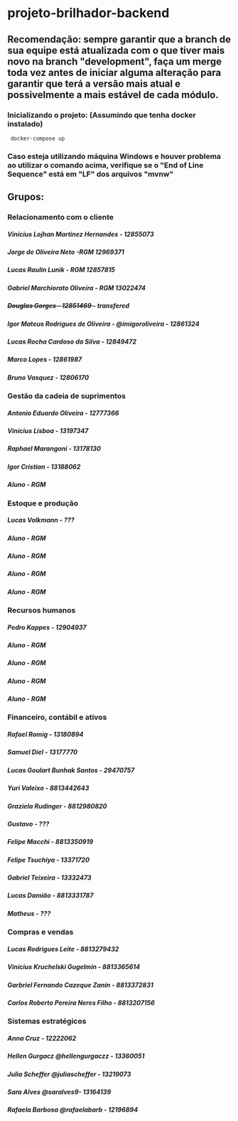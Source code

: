 # projeto-brilhador-backend

<h2> Recomendação: sempre garantir que a branch de sua equipe está atualizada com o que tiver mais novo na branch "development", faça um merge toda vez antes de iniciar alguma alteração para garantir que terá a versão mais atual e possivelmente a mais estável de cada módulo.</h2>

<h3> Inicializando o projeto: (Assumindo que tenha docker instalado)</h3>

```
 docker-compose up
```
<h3>Caso esteja utilizando máquina Windows e houver problema ao utilizar o comando acima, verifique se o "End of Line Sequence" está em "LF" dos arquivos "mvnw" </h3>

<h2>Grupos: </h2>

  <h3> Relacionamento com o cliente</h3>
   <h5>Vinícius Lojhan Martinez Hernandes - 12855073</h5>
   <h5>Jorge de Oliveira Neto -RGM 12969371</h5>
   <h5>Lucas Raulin Lunik - RGM 12857815<h5>
   <h5>Gabriel Marchiorato Oliveira - RGM 13022474</h5>
   <h5><s>Douglas Gorges - 12851469 </s> - transfered</h5>
   <h5>Igor Mateus Rodrigues de Oliveira - @imigoroliveira  - 12861324</h5>
   <h5>Lucas Rocha Cardoso da Silva - 12849472</h5>
   <h5>Marco Lopes - 12861987</h5>
   <h5>Bruno Vasquez - 12806170</h5>
  
  <h3> Gestão da cadeia de suprimentos</h3>
   <h5>Antonio Eduardo Oliveira - 12777366</h5>
   <h5> Vinícius Lisboa - 13197347 </h5>
   <h5> Raphael Marangoni - 13178130 </h5>
   <h5> Igor Cristian - 13188062 </h5>
   <h5> Aluno - RGM </h5>

  <h3> Estoque e produção</h3>
   <h5>Lucas Volkmann - ???</h5>
   <h5> Aluno - RGM </h5>
   <h5> Aluno - RGM </h5>
   <h5> Aluno - RGM </h5>
   <h5> Aluno - RGM </h5>

  <h3>  Recursos humanos</h3>
   <h5>Pedro Kappes - 12904937</h5>
   <h5> Aluno - RGM </h5>
   <h5> Aluno - RGM </h5>
   <h5> Aluno - RGM </h5>
   <h5> Aluno - RGM </h5>

  <h3> Financeiro, contábil e ativos</h3>
   <h5>Rafael Romig - 13180894</h5>
   <h5>Samuel Diel - 13177770 </h5>
   <h5>Lucas Goulart Bunhak Santos - 29470757 </h5>
   <h5>Yuri Valeixo - 8813442643 </h5>
   <h5>Graziela Rudinger - 8812980820 </h5>
   <h5>Gustavo - ??? </h5>
   <h5>Felipe Macchi - 8813350919 </h5>
   <h5>Felipe Tsuchiya - 13371720 </h5>
   <h5>Gabriel Teixeira - 13332473 </h5>
   <h5>Lucas Damião - 8813331787 </h5>
   <h5>Matheus - ??? </h5>
  
  <h3> Compras e vendas</h3>
   <h5>Lucas Rodrigues Leite - 8813279432</h5>
   <h5>Vinícius Kruchelski Gugelmin - 8813365614</h5>
   <h5>Garbriel Fernando Cazeque Zanin - 8813372831</h5>
   <h5>Carlos Roberto Pereira Neres Filho - 8813207156</h5>

  <h3> Sistemas estratégicos</h3>
    <h5>Anna Cruz - 12222062</h5>
    <h5>Hellen Gurgacz @hellengurgaczz - 13360051</h5>
    <h5> Julia Scheffer @juliascheffer - 13219073 </h5>
    <h5> Sara Alves @saralves9- 13164139 </h5>
    <h5> Rafaela Barbosa @rafaelabarb - 12196894 </h5>
